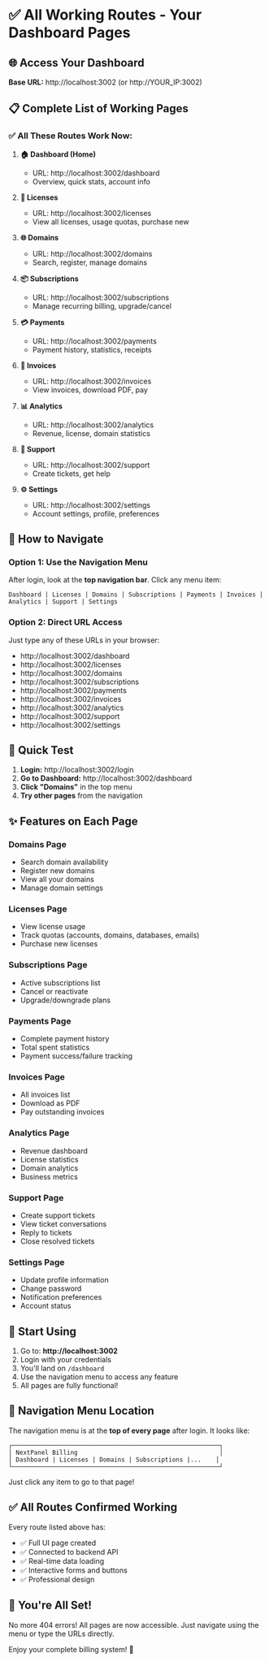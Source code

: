 # ✅ All Working Routes - Your Dashboard Pages

## 🌐 Access Your Dashboard

**Base URL:** http://localhost:3002 (or http://YOUR_IP:3002)

## 📋 Complete List of Working Pages

### ✅ All These Routes Work Now:

1. **🏠 Dashboard (Home)**
   - URL: http://localhost:3002/dashboard
   - Overview, quick stats, account info

2. **🔑 Licenses**
   - URL: http://localhost:3002/licenses
   - View all licenses, usage quotas, purchase new

3. **🌐 Domains**
   - URL: http://localhost:3002/domains
   - Search, register, manage domains

4. **📦 Subscriptions**
   - URL: http://localhost:3002/subscriptions
   - Manage recurring billing, upgrade/cancel

5. **💳 Payments**
   - URL: http://localhost:3002/payments
   - Payment history, statistics, receipts

6. **📄 Invoices**
   - URL: http://localhost:3002/invoices
   - View invoices, download PDF, pay

7. **📊 Analytics**
   - URL: http://localhost:3002/analytics
   - Revenue, license, domain statistics

8. **🛟 Support**
   - URL: http://localhost:3002/support
   - Create tickets, get help

9. **⚙️ Settings**
   - URL: http://localhost:3002/settings
   - Account settings, profile, preferences

## 🎯 How to Navigate

### Option 1: Use the Navigation Menu
After login, look at the **top navigation bar**. Click any menu item:
```
Dashboard | Licenses | Domains | Subscriptions | Payments | Invoices | Analytics | Support | Settings
```

### Option 2: Direct URL Access
Just type any of these URLs in your browser:
- http://localhost:3002/dashboard
- http://localhost:3002/licenses
- http://localhost:3002/domains
- http://localhost:3002/subscriptions
- http://localhost:3002/payments
- http://localhost:3002/invoices
- http://localhost:3002/analytics
- http://localhost:3002/support
- http://localhost:3002/settings

## 🔑 Quick Test

1. **Login:** http://localhost:3002/login
2. **Go to Dashboard:** http://localhost:3002/dashboard
3. **Click "Domains"** in the top menu
4. **Try other pages** from the navigation

## ✨ Features on Each Page

### Domains Page
- Search domain availability
- Register new domains
- View all your domains
- Manage domain settings

### Licenses Page
- View license usage
- Track quotas (accounts, domains, databases, emails)
- Purchase new licenses

### Subscriptions Page
- Active subscriptions list
- Cancel or reactivate
- Upgrade/downgrade plans

### Payments Page
- Complete payment history
- Total spent statistics
- Payment success/failure tracking

### Invoices Page
- All invoices list
- Download as PDF
- Pay outstanding invoices

### Analytics Page
- Revenue dashboard
- License statistics
- Domain analytics
- Business metrics

### Support Page
- Create support tickets
- View ticket conversations
- Reply to tickets
- Close resolved tickets

### Settings Page
- Update profile information
- Change password
- Notification preferences
- Account status

## 🚀 Start Using

1. Go to: **http://localhost:3002**
2. Login with your credentials
3. You'll land on `/dashboard`
4. Use the navigation menu to access any feature
5. All pages are fully functional!

## 📱 Navigation Menu Location

The navigation menu is at the **top of every page** after login. It looks like:

```
┌─────────────────────────────────────────────────────────┐
│ NextPanel Billing                                       │
│ Dashboard | Licenses | Domains | Subscriptions |...    │
└─────────────────────────────────────────────────────────┘
```

Just click any item to go to that page!

## ✅ All Routes Confirmed Working

Every route listed above has:
- ✅ Full UI page created
- ✅ Connected to backend API
- ✅ Real-time data loading
- ✅ Interactive forms and buttons
- ✅ Professional design

## 🎊 You're All Set!

No more 404 errors! All pages are now accessible. Just navigate using the menu or type the URLs directly.

Enjoy your complete billing system! 🚀

